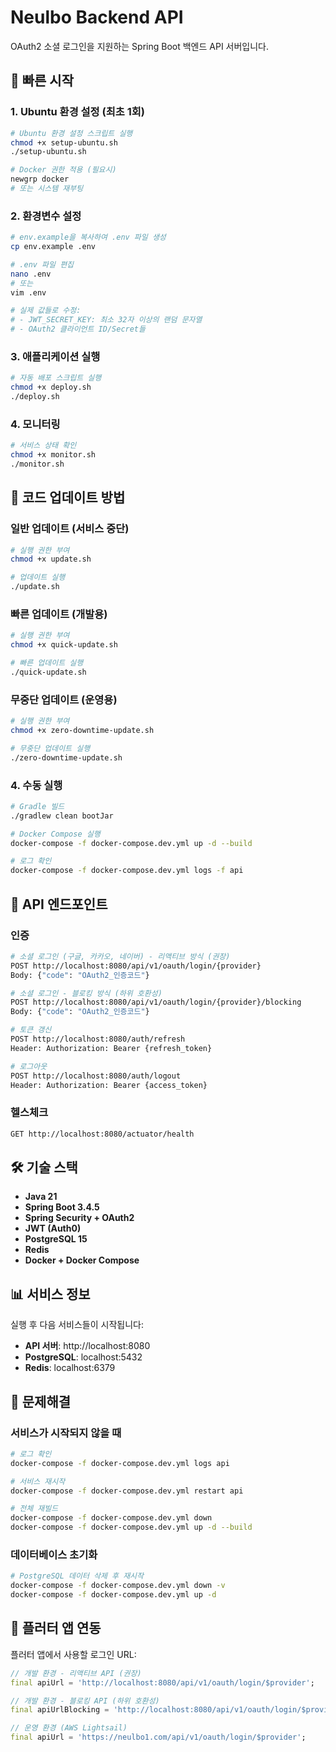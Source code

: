 # Neulbo Backend API

OAuth2 소셜 로그인을 지원하는 Spring Boot 백엔드 API 서버입니다.

## 🚀 빠른 시작

### 1. Ubuntu 환경 설정 (최초 1회)
```bash
# Ubuntu 환경 설정 스크립트 실행
chmod +x setup-ubuntu.sh
./setup-ubuntu.sh

# Docker 권한 적용 (필요시)
newgrp docker
# 또는 시스템 재부팅
```

### 2. 환경변수 설정
```bash
# env.example을 복사하여 .env 파일 생성
cp env.example .env

# .env 파일 편집
nano .env
# 또는
vim .env

# 실제 값들로 수정:
# - JWT_SECRET_KEY: 최소 32자 이상의 랜덤 문자열
# - OAuth2 클라이언트 ID/Secret들
```

### 3. 애플리케이션 실행
```bash
# 자동 배포 스크립트 실행
chmod +x deploy.sh
./deploy.sh
```

### 4. 모니터링
```bash
# 서비스 상태 확인
chmod +x monitor.sh
./monitor.sh
```

## 🔄 코드 업데이트 방법

### 일반 업데이트 (서비스 중단)
```bash
# 실행 권한 부여
chmod +x update.sh

# 업데이트 실행
./update.sh
```

### 빠른 업데이트 (개발용)
```bash
# 실행 권한 부여
chmod +x quick-update.sh

# 빠른 업데이트 실행
./quick-update.sh
```

### 무중단 업데이트 (운영용)
```bash
# 실행 권한 부여
chmod +x zero-downtime-update.sh

# 무중단 업데이트 실행
./zero-downtime-update.sh
```

### 4. 수동 실행
```bash
# Gradle 빌드
./gradlew clean bootJar

# Docker Compose 실행
docker-compose -f docker-compose.dev.yml up -d --build

# 로그 확인
docker-compose -f docker-compose.dev.yml logs -f api
```

## 🔧 API 엔드포인트

### 인증
```bash
# 소셜 로그인 (구글, 카카오, 네이버) - 리액티브 방식 (권장)
POST http://localhost:8080/api/v1/oauth/login/{provider}
Body: {"code": "OAuth2_인증코드"}

# 소셜 로그인 - 블로킹 방식 (하위 호환성)
POST http://localhost:8080/api/v1/oauth/login/{provider}/blocking
Body: {"code": "OAuth2_인증코드"}

# 토큰 갱신
POST http://localhost:8080/auth/refresh
Header: Authorization: Bearer {refresh_token}

# 로그아웃
POST http://localhost:8080/auth/logout
Header: Authorization: Bearer {access_token}
```

### 헬스체크
```bash
GET http://localhost:8080/actuator/health
```

## 🛠️ 기술 스택

- **Java 21**
- **Spring Boot 3.4.5**
- **Spring Security + OAuth2**
- **JWT (Auth0)**
- **PostgreSQL 15**
- **Redis**
- **Docker + Docker Compose**

## 📊 서비스 정보

실행 후 다음 서비스들이 시작됩니다:

- **API 서버**: http://localhost:8080
- **PostgreSQL**: localhost:5432
- **Redis**: localhost:6379

## 🐛 문제해결

### 서비스가 시작되지 않을 때
```bash
# 로그 확인
docker-compose -f docker-compose.dev.yml logs api

# 서비스 재시작
docker-compose -f docker-compose.dev.yml restart api

# 전체 재빌드
docker-compose -f docker-compose.dev.yml down
docker-compose -f docker-compose.dev.yml up -d --build
```

### 데이터베이스 초기화
```bash
# PostgreSQL 데이터 삭제 후 재시작
docker-compose -f docker-compose.dev.yml down -v
docker-compose -f docker-compose.dev.yml up -d
```

## 📱 플러터 앱 연동

플러터 앱에서 사용할 로그인 URL:
```dart
// 개발 환경 - 리액티브 API (권장)
final apiUrl = 'http://localhost:8080/api/v1/oauth/login/$provider';

// 개발 환경 - 블로킹 API (하위 호환성)
final apiUrlBlocking = 'http://localhost:8080/api/v1/oauth/login/$provider/blocking';

// 운영 환경 (AWS Lightsail)
final apiUrl = 'https://neulbo1.com/api/v1/oauth/login/$provider';
``` 